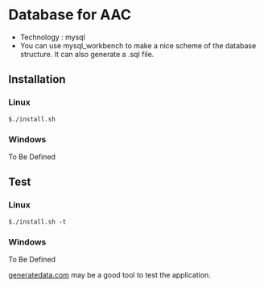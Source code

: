 Database for AAC
================

* Technology : mysql
* You can use mysql_workbench to make a nice scheme of the database structure. It can also generate a .sql file.

Installation
------------
### Linux

	$./install.sh	

### Windows
To Be Defined

Test
-----
### Linux

	$./install.sh -t

### Windows
To Be Defined

[generatedata.com](http://www.generatedata.com/) may be a good tool to test the application.